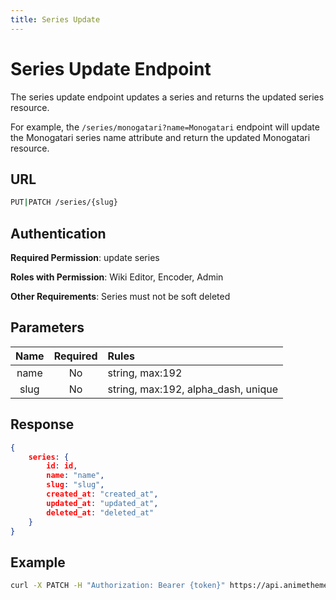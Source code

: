 ```yaml
---
title: Series Update
---
```


# Series Update Endpoint

The series update endpoint updates a series and returns the updated series resource.

For example, the `/series/monogatari?name=Monogatari` endpoint will update the Monogatari series name attribute and return the updated Monogatari resource.

## URL

```sh
PUT|PATCH /series/{slug}
```

## Authentication

**Required Permission**: update series

**Roles with Permission**: Wiki Editor, Encoder, Admin

**Other Requirements**: Series must not be soft deleted

## Parameters

| Name     | Required | Rules                               |
| :------: | :------: | :---------------------------------- |
| name     | No       | string, max:192                     |
| slug     | No       | string, max:192, alpha_dash, unique |

## Response

```json
{
    series: {
        id: id,
        name: "name",
        slug: "slug",
        created_at: "created_at",
        updated_at: "updated_at",
        deleted_at: "deleted_at"
    }
}
```

## Example

```bash
curl -X PATCH -H "Authorization: Bearer {token}" https://api.animethemes.moe/series/monogatari
```
